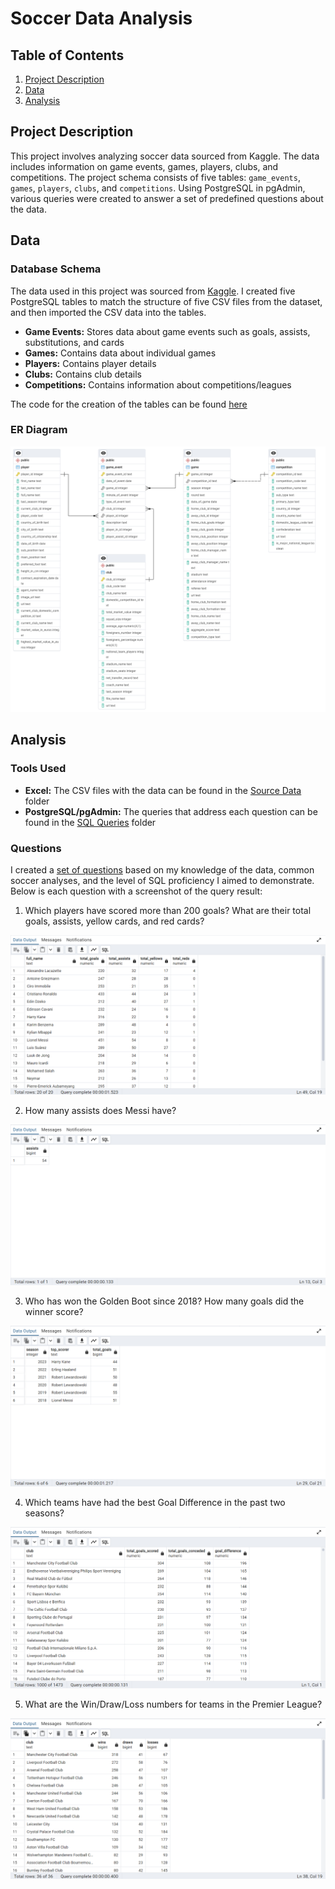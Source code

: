 # Soccer Data Analysis

## Table of Contents
1. [Project Description](#project-description)
2. [Data](#data)
3. [Analysis](#analysis)

## Project Description
This project involves analyzing soccer data sourced from Kaggle. The data includes information on game events, games, players, clubs, and competitions. The project schema consists of five tables: `game_events`, `games`, `players`, `clubs`, and `competitions`. Using PostgreSQL in pgAdmin, various queries were created to answer a set of predefined questions about the data.

## Data
### Database Schema
The data used in this project was sourced from [Kaggle](https://www.kaggle.com/datasets/davidcariboo/player-scores). I created five PostgreSQL tables to match the structure of five CSV files from the dataset, and then imported the CSV data into the tables.

- **Game Events:** Stores data about game events such as goals, assists, substitutions, and cards
- **Games:** Contains data about individual games
- **Players:** Contains player details
- **Clubs:** Contains club details
- **Competitions:** Contains information about competitions/leagues

The code for the creation of the tables can be found [here](/analysis/setup/Table-Creation.sql)

### ER Diagram
![ERD](/assets/img/Soccer-Schema.png)

## Analysis
### Tools Used
- **Excel:** The CSV files with the data can be found in the [Source Data](/analysis/setup/source-data) folder
- **PostgreSQL/pgAdmin:** The queries that address each question can be found in the [SQL Queries](analysis/sql-queries) folder

### Questions
I created a [set of questions](/analysis/setup/Questions.txt) based on my knowledge of the data, common soccer analyses, and the level of SQL proficiency I aimed to demonstrate. Below is each question with a screenshot of the query result:

1) Which players have scored more than 200 goals? What are their total goals, assists, yellow cards, and red cards?

[![Answer 1](/assets/img/(A1)-Top-Scorers-Stats.png)](analysis/sql-queries/(A1)-Top-Scorers-Stats.sql)

2) How many assists does Messi have?

![Answer 2](/assets/img/(A2)-Messi-Assists.png)

3) Who has won the Golden Boot since 2018? How many goals did the winner score?

![Answer 3](/assets/img/(A3)-Golden-Boot-Winners.png)

4) Which teams have had the best Goal Difference in the past two seasons?

![Answer 4](/assets/img/(A4)-Best-Goal-Difference.png)

5) What are the Win/Draw/Loss numbers for teams in the Premier League?

![Answer 5](/assets/img/(A5)-Premier-League-Team-Results.png)

